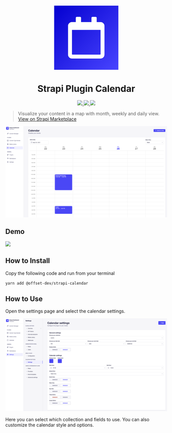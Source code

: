 <p align="center">
  <img src="./assets/logo.png" width="200" alt="Logo" />
</p>
<h1 align="center">Strapi Plugin Calendar</h1>
<p align="center">
  <a href="https://badge.fury.io/js/@offset-dev%2Fstrapi-calendar" target="_blank">
    <img src="https://badge.fury.io/js/@offset-dev%2Fstrapi-calendar.svg" />
  </a>
  <a href="https://github.com/offset-dev/strapi-calendar/actions/workflows/publish.yml" target="_blank">
    <img src="https://github.com/offset-dev/strapi-calendar/actions/workflows/publish.yml/badge.svg" />
  </a>
  <a href="https://github.com/offset-dev/strapi-calendar/actions/workflows/lint.yml" target="_blank">
    <img src="https://github.com/offset-dev/strapi-calendar/actions/workflows/lint.yml/badge.svg" />
  </a>

> Visualize your content in a map with month, weekly and daily view.
> [View on Strapi Marketplace](https://market.strapi.io/plugins/@offset-dev-strapi-calendar)
  
![](./assets/image.png)
</p>

## Demo

[![](https://cdn.loom.com/sessions/thumbnails/18712a97afa742ed8a7a57136d85c218-with-play.gif)](https://www.loom.com/share/18712a97afa742ed8a7a57136d85c218)

## How to Install

Copy the following code and run from your terminal

```
yarn add @offset-dev/strapi-calendar
```

## How to Use

Open the settings page and select the calendar settings.

![](./assets/image2.png)

Here you can select which collection and fields to use.
You can also customize the calendar style and options.
